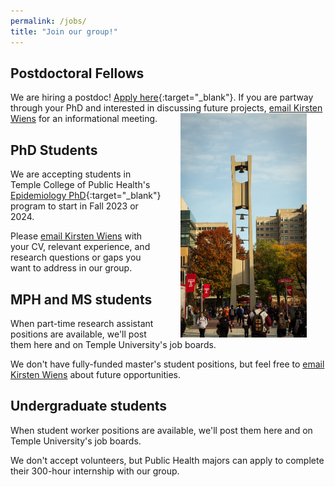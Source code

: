 ```yaml
---
permalink: /jobs/
title: "Join our group!"
---
```


## Postdoctoral Fellows 
We are hiring a postdoc! [Apply here](../assets/documents/Postdoc_IDEpi_Temple_2023.pdf){:target="_blank"}. If you are partway through your PhD and interested in discussing future projects, [email Kirsten Wiens](mailto:kirsten.wiens@temple.edu) for an informational meeting.
<img src="/assets/images/bell_tower.jpg" width="40%" align="right" hspace="30" alt="A picture of campus including the Bell Tower at Temple University">
## PhD Students
We are accepting students in Temple College of Public Health's [Epidemiology PhD](https://www.temple.edu/academics/degree-programs/epidemiology-phd-hp-epid-phd){:target="_blank"} program to start in Fall 2023 or 2024. 

Please [email Kirsten Wiens](mailto:kirsten.wiens@temple.edu) with your CV, relevant experience, and research questions or gaps you want to address in our group.

## MPH and MS students
When part-time research assistant positions are available, we'll post them here and on Temple University's job boards. 

We don't have fully-funded master's student positions, but feel free to [email Kirsten Wiens](mailto:kirsten.wiens@temple.edu) about future opportunities. 

## Undergraduate students 
When student worker positions are available, we'll post them here and on Temple University's job boards. 

We don't accept volunteers, but Public Health majors can apply to complete their 300-hour internship with our group.
